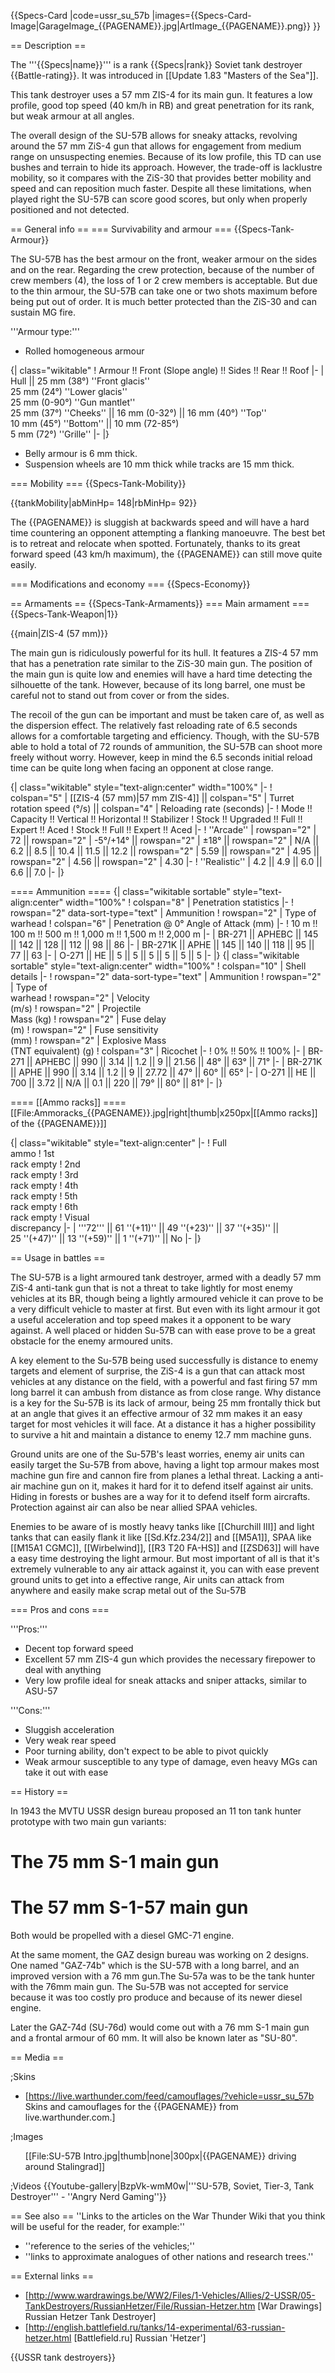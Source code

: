 {{Specs-Card
|code=ussr_su_57b
|images={{Specs-Card-Image|GarageImage_{{PAGENAME}}.jpg|ArtImage\_{{PAGENAME}}.png}}
}}

== Description ==

<!-- ''In the description, the first part should be about the history of the creation and combat usage of the vehicle, as well as its key features. In the second part, tell the reader about the ground vehicle in the game. Insert a screenshot of the vehicle, so that if the novice player does not remember the vehicle by name, he will immediately understand what kind of vehicle the article is talking about.'' -->

The '''{{Specs|name}}''' is a rank {{Specs|rank}} Soviet tank destroyer {{Battle-rating}}. It was introduced in [[Update 1.83 "Masters of the Sea"]].

This tank destroyer uses a 57 mm ZIS-4 for its main gun. It features a low profile, good top speed (40 km/h in RB) and great penetration for its rank, but weak armour at all angles.

The overall design of the SU-57B allows for sneaky attacks, revolving around the 57 mm ZiS-4 gun that allows for engagement from medium range on unsuspecting enemies. Because of its low profile, this TD can use bushes and terrain to hide its approach. However, the trade-off is lacklustre mobility, so it compares with the ZiS-30 that provides better mobility and speed and can reposition much faster. Despite all these limitations, when played right the SU-57B can score good scores, but only when properly positioned and not detected.

== General info ==
=== Survivability and armour ===
{{Specs-Tank-Armour}}

<!-- ''Describe armour protection. Note the most well protected and key weak areas. Appreciate the layout of modules as well as the number and location of crew members. Is the level of armour protection sufficient, is the placement of modules helpful for survival in combat? If necessary use a visual template to indicate the most secure and weak zones of the armour.'' -->

The SU-57B has the best armour on the front, weaker armour on the sides and on the rear. Regarding the crew protection, because of the number of crew members (4), the loss of 1 or 2 crew members is acceptable. But due to the thin armour, the SU-57B can take one or two shots maximum before being put out of order. It is much better protected than the ZiS-30 and can sustain MG fire.

'''Armour type:'''

- Rolled homogeneous armour

{| class="wikitable"
! Armour !! Front (Slope angle) !! Sides !! Rear !! Roof
|-
| Hull || 25 mm (38°) ''Front glacis'' <br> 25 mm (24°) ''Lower glacis'' <br> 25 mm (0-90°) ''Gun mantlet'' <br> 25 mm (37°) ''Cheeks'' || 16 mm (0-32°) || 16 mm (40°) ''Top'' <br> 10 mm (45°) ''Bottom'' || 10 mm (72-85°) <br> 5 mm (72°) ''Grille''
|-
|}

- Belly armour is 6 mm thick.
- Suspension wheels are 10 mm thick while tracks are 15 mm thick.

=== Mobility ===
{{Specs-Tank-Mobility}}

<!-- ''Write about the mobility of the ground vehicle. Estimate the specific power and manoeuvrability, as well as the maximum speed forwards and backwards.'' -->

{{tankMobility|abMinHp= 148|rbMinHp= 92}}

The {{PAGENAME}} is sluggish at backwards speed and will have a hard time countering an opponent attempting a flanking manoeuvre. The best bet is to retreat and relocate when spotted. Fortunately, thanks to its great forward speed (43 km/h maximum), the {{PAGENAME}} can still move quite easily.

=== Modifications and economy ===
{{Specs-Economy}}

== Armaments ==
{{Specs-Tank-Armaments}}
=== Main armament ===
{{Specs-Tank-Weapon|1}}

<!-- ''Give the reader information about the characteristics of the main gun. Assess its effectiveness in a battle based on the reloading speed, ballistics and the power of shells. Do not forget about the flexibility of the fire, that is how quickly the cannon can be aimed at the target, open fire on it and aim at another enemy. Add a link to the main article on the gun: <code><nowiki>{{main|Name of the weapon}}</nowiki></code>. Describe in general terms the ammunition available for the main gun. Give advice on how to use them and how to fill the ammunition storage.'' -->

{{main|ZIS-4 (57 mm)}}

The main gun is ridiculously powerful for its hull. It features a ZIS-4 57 mm that has a penetration rate similar to the ZiS-30 main gun. The position of the main gun is quite low and enemies will have a hard time detecting the silhouette of the tank. However, because of its long barrel, one must be careful not to stand out from cover or from the sides.

The recoil of the gun can be important and must be taken care of, as well as the dispersion effect. The relatively fast reloading rate of 6.5 seconds allows for a comfortable targeting and efficiency. Though, with the SU-57B able to hold a total of 72 rounds of ammunition, the SU-57B can shoot more freely without worry. However, keep in mind the 6.5 seconds initial reload time can be quite long when facing an opponent at close range.

{| class="wikitable" style="text-align:center" width="100%"
|-
! colspan="5" | [[ZIS-4 (57 mm)|57 mm ZIS-4]] || colspan="5" | Turret rotation speed (°/s) || colspan="4" | Reloading rate (seconds)
|-
! Mode !! Capacity !! Vertical !! Horizontal !! Stabilizer
! Stock !! Upgraded !! Full !! Expert !! Aced
! Stock !! Full !! Expert !! Aced
|-
! ''Arcade''
| rowspan="2" | 72 || rowspan="2" | -5°/+14° || rowspan="2" | ±18° || rowspan="2" | N/A || 6.2 || 8.5 || 10.4 || 11.5 || 12.2 || rowspan="2" | 5.59 || rowspan="2" | 4.95 || rowspan="2" | 4.56 || rowspan="2" | 4.30
|-
! ''Realistic''
| 4.2 || 4.9 || 6.0 || 6.6 || 7.0
|-
|}

==== Ammunition ====
{| class="wikitable sortable" style="text-align:center" width="100%"
! colspan="8" | Penetration statistics
|-
! rowspan="2" data-sort-type="text" | Ammunition
! rowspan="2" | Type of<br>warhead
! colspan="6" | Penetration @ 0° Angle of Attack (mm)
|-
! 10 m !! 100 m !! 500 m !! 1,000 m !! 1,500 m !! 2,000 m
|-
| BR-271 || APHEBC || 145 || 142 || 128 || 112 || 98 || 86
|-
| BR-271K || APHE || 145 || 140 || 118 || 95 || 77 || 63
|-
| O-271 || HE || 5 || 5 || 5 || 5 || 5 || 5
|-
|}
{| class="wikitable sortable" style="text-align:center" width="100%"
! colspan="10" | Shell details
|-
! rowspan="2" data-sort-type="text" | Ammunition
! rowspan="2" | Type of<br>warhead
! rowspan="2" | Velocity<br>(m/s)
! rowspan="2" | Projectile<br>Mass (kg)
! rowspan="2" | Fuse delay<br>(m)
! rowspan="2" | Fuse sensitivity<br>(mm)
! rowspan="2" | Explosive Mass<br>(TNT equivalent) (g)
! colspan="3" | Ricochet
|-
! 0% !! 50% !! 100%
|-
| BR-271 || APHEBC || 990 || 3.14 || 1.2 || 9 || 21.56 || 48° || 63° || 71°
|-
| BR-271K || APHE || 990 || 3.14 || 1.2 || 9 || 27.72 || 47° || 60° || 65°
|-
| O-271 || HE || 700 || 3.72 || N/A || 0.1 || 220 || 79° || 80° || 81°
|-
|}

==== [[Ammo racks]] ====
[[File:Ammoracks_{{PAGENAME}}.jpg|right|thumb|x250px|[[Ammo racks]] of the {{PAGENAME}}]]

<!-- '''Last updated:''' -->

{| class="wikitable" style="text-align:center"
|-
! Full<br>ammo
! 1st<br>rack empty
! 2nd<br>rack empty
! 3rd<br>rack empty
! 4th<br>rack empty
! 5th<br>rack empty
! 6th<br>rack empty
! Visual<br>discrepancy
|-
| '''72''' || 61&nbsp;''(+11)'' || 49&nbsp;''(+23)'' || 37&nbsp;''(+35)'' || 25&nbsp;''(+47)'' || 13&nbsp;''(+59)'' || 1&nbsp;''(+71)'' || No
|-
|}

<!--
==== [[Optics]] ====
{| class="wikitable" style="text-align:center"
! colspan="3" | {{PAGENAME}} Optics
|-
!
! Default magnification
! Maximum magnification
|-
! Main Gun optics
| X3.8 || X4.0
|-
! Comparable optics
| colspan="2" | ___
|-
|}
-->

== Usage in battles ==

<!-- ''Describe the tactics of playing in the vehicle, the features of using vehicles in the team and advice on tactics. Refrain from creating a "guide" - do not impose a single point of view but instead give the reader food for thought. Describe the most dangerous enemies and give recommendations on fighting them. If necessary, note the specifics of the game in different modes (AB, RB, SB).'' -->

The SU-57B is a light armoured tank destroyer, armed with a deadly 57 mm ZiS-4 anti-tank gun that is not a threat to take lightly for most enemy vehicles at its BR, though being a lightly armoured vehicle it can prove to be a very difficult vehicle to master at first. But even with its light armour it got a useful acceleration and top speed makes it a opponent to be wary against. A well placed or hidden Su-57B can with ease prove to be a great obstacle for the enemy armoured units.

A key element to the Su-57B being used successfully is distance to enemy targets and element of surprise, the ZiS-4 is a gun that can attack most vehicles at any distance on the field, with a powerful and fast firing 57 mm long barrel it can ambush from distance as from close range. Why distance is a key for the Su-57B is its lack of armour, being 25 mm frontally thick but at an angle that gives it an effective armour of 32 mm makes it an easy target for most vehicles it will face. At a distance it has a higher possibility to survive a hit and maintain a distance to enemy 12.7 mm machine guns.

Ground units are one of the Su-57B's least worries, enemy air units can easily target the Su-57B from above, having a light top armour makes most machine gun fire and cannon fire from planes a lethal threat. Lacking a anti-air machine gun on it, makes it hard for it to defend itself against air units. Hiding in forests or bushes are a way for it to defend itself form aircrafts. Protection against air can also be near allied SPAA vehicles.

Enemies to be aware of is mostly heavy tanks like [[Churchill III]] and light tanks that can easily flank it like [[Sd.Kfz.234/2]] and [[M5A1]], SPAA like [[M15A1 CGMC]], [[Wirbelwind]], [[R3 T20 FA-HS]] and [[ZSD63]] will have a easy time destroying the light armour. But most important of all is that it's extremely vulnerable to any air attack against it, you can with ease prevent ground units to get into a effective range, Air units can attack from anywhere and easily make scrap metal out of the Su-57B

=== Pros and cons ===

<!-- ''Summarise and briefly evaluate the vehicle in terms of its characteristics and combat effectiveness. Mark its pros and cons in a bulleted list. Try not to use more than 6 points for each of the characteristics. Avoid using categorical definitions such as "bad", "good" and the like - use substitutions with softer forms such as "inadequate" and "effective".'' -->

'''Pros:'''

- Decent top forward speed
- Excellent 57 mm ZIS-4 gun which provides the necessary firepower to deal with anything
- Very low profile ideal for sneak attacks and sniper attacks, similar to ASU-57

'''Cons:'''

- Sluggish acceleration
- Very weak rear speed
- Poor turning ability, don't expect to be able to pivot quickly
- Weak armour susceptible to any type of damage, even heavy MGs can take it out with ease

== History ==

<!-- ''Describe the history of the creation and combat usage of the vehicle in more detail than in the introduction. If the historical reference turns out to be too long, take it to a separate article, taking a link to the article about the vehicle and adding a block "/History" (example: <nowiki>https://wiki.warthunder.com/(Vehicle-name)/History</nowiki>) and add a link to it here using the <code>main</code> template. Be sure to reference text and sources by using <code><nowiki><ref></ref></nowiki></code>, as well as adding them at the end of the article with <code><nowiki><references /></nowiki></code>. This section may also include the vehicle's dev blog entry (if applicable) and the in-game encyclopedia description (under <code><nowiki>=== In-game description ===</nowiki></code>, also if applicable).'' -->

In 1943 the MVTU USSR design bureau proposed an 11 ton tank hunter prototype with two main gun variants:

# The 75 mm S-1 main gun

# The 57 mm S-1-57 main gun

Both would be propelled with a diesel GMC-71 engine.

At the same moment, the GAZ design bureau was working on 2 designs. One named "GAZ-74b" which is the SU-57B with a long barrel, and an improved version with a 76 mm gun.The Su-57a was to be the tank hunter with the 76mm main gun. The Su-57B was not accepted for service because it was too costly pro produce and because of its newer diesel engine.

Later the GAZ-74d (SU-76d) would come out with a 76 mm S-1 main gun and a frontal armour of 60 mm. It will also be known later as "SU-80".

== Media ==

<!-- ''Excellent additions to the article would be video guides, screenshots from the game, and photos.'' -->

;Skins

- [https://live.warthunder.com/feed/camouflages/?vehicle=ussr_su_57b Skins and camouflages for the {{PAGENAME}} from live.warthunder.com.]

;Images

<div><ul>
<li style="display: inline-block;"> [[File:SU-57B Intro.jpg|thumb|none|300px|{{PAGENAME}} driving around Stalingrad]] </li>
</ul></div>

;Videos
{{Youtube-gallery|BzpVk-wmM0w|'''SU-57B, Soviet, Tier-3, Tank Destroyer''' - ''Angry Nerd Gaming''}}

== See also ==
''Links to the articles on the War Thunder Wiki that you think will be useful for the reader, for example:''

- ''reference to the series of the vehicles;''
- ''links to approximate analogues of other nations and research trees.''

== External links ==

<!-- ''Paste links to sources and external resources, such as:''
* ''topic on the official game forum;''
* ''other literature.'' -->

- [http://www.wardrawings.be/WW2/Files/1-Vehicles/Allies/2-USSR/05-TankDestroyers/RussianHetzer/File/Russian-Hetzer.htm [War Drawings<nowiki>]</nowiki> Russian Hetzer Tank Destroyer]
- [http://english.battlefield.ru/tanks/14-experimental/63-russian-hetzer.html [Battlefield<nowiki>.ru]</nowiki> Russian 'Hetzer']

{{USSR tank destroyers}}
